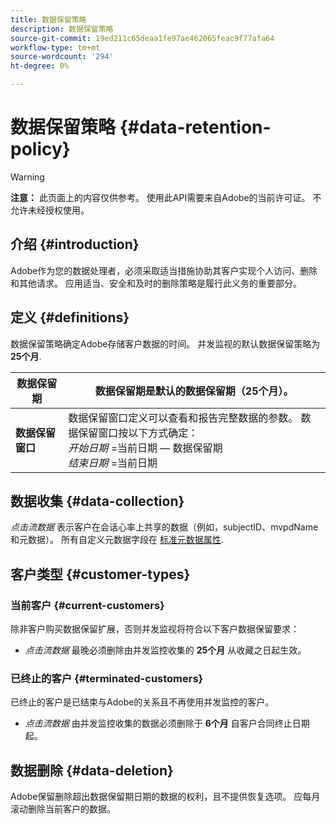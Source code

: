 ```yaml
---
title: 数据保留策略
description: 数据保留策略
source-git-commit: 19ed211c65deaa1fe97ae462065feac9f77afa64
workflow-type: tm+mt
source-wordcount: '294'
ht-degree: 0%

---
```



# 数据保留策略 {#data-retention-policy}

>[!WARNING]
>
>**注意：** 此页面上的内容仅供参考。 使用此API需要来自Adobe的当前许可证。 不允许未经授权使用。


## 介绍 {#introduction}

Adobe作为您的数据处理者，必须采取适当措施协助其客户实现个人访问、删除和其他请求。 应用适当、安全和及时的删除策略是履行此义务的重要部分。

## 定义 {#definitions}

数据保留策略确定Adobe存储客户数据的时间。 并发监视的默认数据保留策略为 **25个月**.

| 数据保留期 | 数据保留期是默认的数据保留期（25个月）。 |
|---|---|
| **数据保留窗口** | 数据保留窗口定义可以查看和报告完整数据的参数。 数据保留窗口按以下方式确定：<br/> *开始日期* =当前日期 — 数据保留期 <br/>*结束日期* =当前日期 |

## 数据收集 {#data-collection}

*点击流数据* 表示客户在会话心率上共享的数据（例如，subjectID、mvpdName和元数据）。 所有自定义元数据字段在 [标准元数据属性](/help/concurrency-monitoring/standard-metadata-attributes.md).

## 客户类型 {#customer-types}

### 当前客户 {#current-customers}

除非客户购买数据保留扩展，否则并发监视将符合以下客户数据保留要求：

* *点击流数据* 最晚必须删除由并发监控收集的 **25个月** 从收藏之日起生效。

### 已终止的客户 {#terminated-customers}

已终止的客户是已结束与Adobe的关系且不再使用并发监控的客户。

* *点击流数据* 由并发监控收集的数据必须删除于 **6个月** 自客户合同终止日期起。

## 数据删除 {#data-deletion}

Adobe保留删除超出数据保留期日期的数据的权利，且不提供恢复选项。 应每月滚动删除当前客户的数据。

